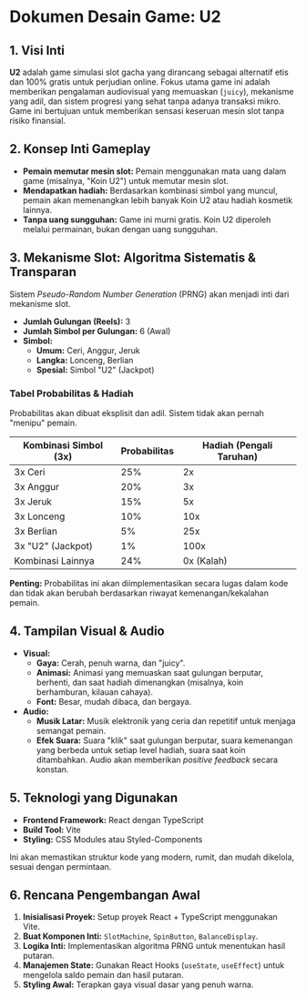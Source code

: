 # Dokumen Desain Game: U2

## 1. Visi Inti

**U2** adalah game simulasi slot gacha yang dirancang sebagai alternatif etis dan 100% gratis untuk perjudian online. Fokus utama game ini adalah memberikan pengalaman audiovisual yang memuaskan (`juicy`), mekanisme yang adil, dan sistem progresi yang sehat tanpa adanya transaksi mikro. Game ini bertujuan untuk memberikan sensasi keseruan mesin slot tanpa risiko finansial.

## 2. Konsep Inti Gameplay

- **Pemain memutar mesin slot:** Pemain menggunakan mata uang dalam game (misalnya, "Koin U2") untuk memutar mesin slot.
- **Mendapatkan hadiah:** Berdasarkan kombinasi simbol yang muncul, pemain akan memenangkan lebih banyak Koin U2 atau hadiah kosmetik lainnya.
- **Tanpa uang sungguhan:** Game ini murni gratis. Koin U2 diperoleh melalui permainan, bukan dengan uang sungguhan.

## 3. Mekanisme Slot: Algoritma Sistematis & Transparan

Sistem *Pseudo-Random Number Generation* (PRNG) akan menjadi inti dari mekanisme slot.

- **Jumlah Gulungan (Reels):** 3
- **Jumlah Simbol per Gulungan:** 6 (Awal)
- **Simbol:**
  - **Umum:** Ceri, Anggur, Jeruk
  - **Langka:** Lonceng, Berlian
  - **Spesial:** Simbol "U2" (Jackpot)

### Tabel Probabilitas & Hadiah

Probabilitas akan dibuat eksplisit dan adil. Sistem tidak akan pernah "menipu" pemain.

| Kombinasi Simbol (3x) | Probabilitas | Hadiah (Pengali Taruhan) |
| --------------------- | ------------ | ------------------------ |
| 3x Ceri               | 25%          | 2x                       |
| 3x Anggur             | 20%          | 3x                       |
| 3x Jeruk              | 15%          | 5x                       |
| 3x Lonceng            | 10%          | 10x                      |
| 3x Berlian            | 5%           | 25x                      |
| 3x "U2" (Jackpot)     | 1%           | 100x                     |
| Kombinasi Lainnya     | 24%          | 0x (Kalah)               |

**Penting:** Probabilitas ini akan diimplementasikan secara lugas dalam kode dan tidak akan berubah berdasarkan riwayat kemenangan/kekalahan pemain.

## 4. Tampilan Visual & Audio

- **Visual:**
  - **Gaya:** Cerah, penuh warna, dan "juicy".
  - **Animasi:** Animasi yang memuaskan saat gulungan berputar, berhenti, dan saat hadiah dimenangkan (misalnya, koin berhamburan, kilauan cahaya).
  - **Font:** Besar, mudah dibaca, dan bergaya.
- **Audio:**
  - **Musik Latar:** Musik elektronik yang ceria dan repetitif untuk menjaga semangat pemain.
  - **Efek Suara:** Suara "klik" saat gulungan berputar, suara kemenangan yang berbeda untuk setiap level hadiah, suara saat koin ditambahkan. Audio akan memberikan *positive feedback* secara konstan.

## 5. Teknologi yang Digunakan

- **Frontend Framework:** React dengan TypeScript
- **Build Tool:** Vite
- **Styling:** CSS Modules atau Styled-Components

Ini akan memastikan struktur kode yang modern, rumit, dan mudah dikelola, sesuai dengan permintaan.

## 6. Rencana Pengembangan Awal

1. **Inisialisasi Proyek:** Setup proyek React + TypeScript menggunakan Vite.
2. **Buat Komponen Inti:** `SlotMachine`, `SpinButton`, `BalanceDisplay`.
3. **Logika Inti:** Implementasikan algoritma PRNG untuk menentukan hasil putaran.
4. **Manajemen State:** Gunakan React Hooks (`useState`, `useEffect`) untuk mengelola saldo pemain dan hasil putaran.
5. **Styling Awal:** Terapkan gaya visual dasar yang penuh warna.
